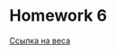 # Homework 6

[Ссылка на веса](https://drive.google.com/file/d/1n36DoU6Zf_QJ8f1Qm0W1Ki8ereb1J82z/view?usp=sharing)
